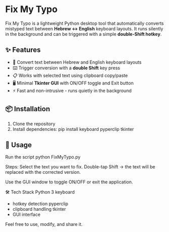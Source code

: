 # Fix My Typo

Fix My Typo is a lightweight Python desktop tool that automatically converts mistyped text between **Hebrew ↔ English** keyboard layouts.
It runs silently in the background and can be triggered with a simple **double-Shift hotkey**.

## ✨ Features
- 🔄 Convert text between Hebrew and English keyboard layouts  
- ⌨️ Trigger conversion with a **double Shift** key press  
- 📋 Works with selected text using clipboard copy/paste  
- 🖥️ Minimal **Tkinter GUI** with ON/OFF toggle and Exit button  
- ⚡ Fast and non-intrusive - runs quietly in the background  

## 📦 Installation
1. Clone the repository
2. Install dependencies:
    pip install keyboard pyperclip tkinter

## 🚀 Usage
Run the script
python FixMyTypo.py

Steps:
Select the text you want to fix.
Double-tap Shift → the text will be replaced with the corrected version.

Use the GUI window to toggle ON/OFF or exit the application.

🛠️ Tech Stack
Python 3
keyboard
 - hotkey detection
pyperclip
 - clipboard handling
tkinter
 - GUI interface

Feel free to use, modify, and share it.
